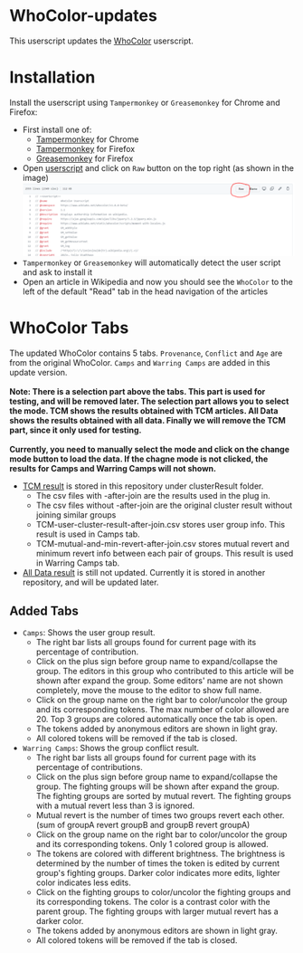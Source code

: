 # WhoColor-updates
This userscript updates the [WhoColor](https://github.com/wikiwho/WhoColor) userscript.
# Installation
Install the userscript using ``Tampermonkey`` or ``Greasemonkey`` for Chrome and Firefox:

* First install one of:
    * [Tampermonkey](https://chrome.google.com/webstore/detail/tampermonkey/dhdgffkkebhmkfjojejmpbldmpobfkfo/) for Chrome
    * [Tampermonkey](https://addons.mozilla.org/en-US/firefox/addon/tampermonkey/) for Firefox
    * [Greasemonkey](https://addons.mozilla.org/en-US/firefox/addon/greasemonkey/) for Firefox
* Open [userscript](https://github.com/kiku2333/WhoColor-updates/blob/master/WhoColor-updates.user.js) and click on ``Raw`` button on the top right (as shown in the image)
![Screenshot](/screenshot/raw-button.PNG)
* ``Tampermonkey`` or ``Greasemonkey`` will automatically detect the user script and ask to install it
* Open an article in Wikipedia and now you should see the ``WhoColor`` to the left of the default "Read" tab in the head navigation of the articles

# WhoColor Tabs
The updated WhoColor contains 5 tabs. ``Provenance``, ``Conflict`` and ``Age`` are from the original WhoColor. ``Camps`` and  ``Warring Camps`` are added in this update version.\
**<br />Note: There is a selection part above the tabs. This part is used for testing, and will be removed later. The selection part allows you to select the mode. TCM shows the results obtained with TCM articles. All Data shows the results obtained with all data. Finally we will remove the TCM part, since it only used for testing.<br /><br />Currently, you need to manually select the mode and click on the change mode button to load the data. If the chagne mode is not clicked, the results for Camps and Warring Camps will not shown.**
* [TCM result](/clusterResult) is stored in this repository under clusterResult folder.
    * The csv files with -after-join are the results used in the plug in.
    * The csv files without -after-join are the original cluster result without joining similar groups
    * TCM-user-cluster-result-after-join.csv stores user group info. This result is used in Camps tab.
    * TCM-mutual-and-min-revert-after-join.csv stores mutual revert and minimum revert info between each pair of groups. This result is used in Warring Camps tab.
* [All Data result](https://github.com/kiku2333/wikipedia-project) is still not updated. Currently it is stored in another repository, and will be updated later. 

## Added Tabs
* ``Camps``: Shows the user group result. 
    * The right bar lists all groups found for current page with its percentage of contribution.
    * Click on the plus sign before group name to expand/collapse the group. The editors in this group who contributed to this article will be shown after expand the group. Some editors' name are not shown completely, move the mouse to the editor to show full name. 
    * Click on the group name on the right bar to color/uncolor the group and its corresponding tokens. The max number of color allowed are 20. Top 3 groups are colored automatically once the tab is open.
    * The tokens added by anonymous editors are shown in light gray. 
    * All colored tokens will be removed if the tab is closed.
* ``Warring Camps``: Shows the group conflict result. 
    * The right bar lists all groups found for current page with its percentage of contributions.
    * Click on the plus sign before group name to expand/collapse the group. The fighting groups will be shown after expand the group. The fighting groups are sorted by mutual revert. The fighting groups with a mutual revert less than 3 is ignored. 
    * Mutual revert is the number of times two groups revert each other. (sum of groupA revert groupB and groupB revert groupA)
    * Click on the group name on the right bar to color/uncolor the group and its corresponding tokens. Only 1 colored group is allowed.
    * The tokens are colored with different brightness. The brightness is determined by the number of times the token is edited by current group's fighting groups. Darker color indicates more edits, lighter color indicates less edits.
    * Click on the fighting groups to color/uncolor the fighting groups and its corresponding tokens. The color is a contrast color with the parent group. The fighting groups with larger mutual revert has a darker color. 
    * The tokens added by anonymous editors are shown in light gray. 
    * All colored tokens will be removed if the tab is closed.

